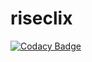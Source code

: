 # riseclix
[![Codacy Badge](https://api.codacy.com/project/badge/Grade/f6974d2039e0424f839b3606d2994da3)](https://app.codacy.com/gh/khalilkhan6/riseclix?utm_source=github.com&utm_medium=referral&utm_content=khalilkhan6/riseclix&utm_campaign=Badge_Grade_Settings)